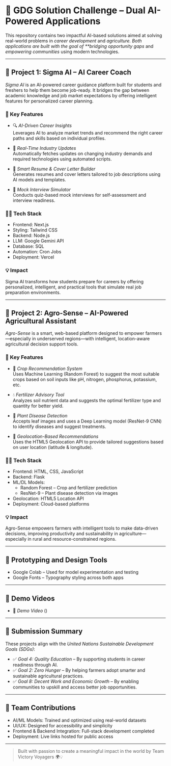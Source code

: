 # 🎯 GDG Solution Challenge – Dual AI-Powered Applications

This repository contains two impactful AI-based solutions aimed at solving real-world problems in _career development_ and _agriculture. Both applications are built with the goal of \*\*bridging opportunity gaps_ and _empowering communities_ using modern technologies.

---

## 🚀 Project 1: Sigma AI – AI Career Coach

_Sigma AI_ is an AI-powered career guidance platform built for students and freshers to help them become job-ready. It bridges the gap between academic knowledge and job market expectations by offering intelligent features for personalized career planning.

### 🌟 Key Features

- 🔍 _AI-Driven Career Insights_  
  Leverages AI to analyze market trends and recommend the right career paths and skills based on individual profiles.

- 📰 _Real-Time Industry Updates_  
  Automatically fetches updates on changing industry demands and required technologies using automated scripts.

- 📄 _Smart Resume & Cover Letter Builder_  
  Generates resumes and cover letters tailored to job descriptions using AI models and templates.

- 🎤 _Mock Interview Simulator_  
  Conducts quiz-based mock interviews for self-assessment and interview readiness.

### 🧑‍💻 Tech Stack

- Frontend: Next.js
- Styling: Tailwind CSS
- Backend: Node.js
- LLM: Google Gemini API
- Database: SQL
- Automation: Cron Jobs
- Deployment: Vercel

### 💡 Impact

Sigma AI transforms how students prepare for careers by offering personalized, intelligent, and practical tools that simulate real job preparation environments.

---

## 🌿 Project 2: Agro-Sense – AI-Powered Agricultural Assistant

_Agro-Sense_ is a smart, web-based platform designed to empower farmers—especially in underserved regions—with intelligent, location-aware agricultural decision support tools.

### 🌟 Key Features

- 🌾 _Crop Recommendation System_  
  Uses Machine Learning (Random Forest) to suggest the most suitable crops based on soil inputs like pH, nitrogen, phosphorus, potassium, etc.

- 💧 _Fertilizer Advisory Tool_  
  Analyzes soil nutrient data and suggests the optimal fertilizer type and quantity for better yield.

- 🌱 _Plant Disease Detection_  
  Accepts leaf images and uses a Deep Learning model (ResNet-9 CNN) to identify diseases and suggest treatments.

- 📍 _Geolocation-Based Recommendations_  
  Uses the HTML5 Geolocation API to provide tailored suggestions based on user location (latitude & longitude).

### 🧑‍💻 Tech Stack

- Frontend: HTML, CSS, JavaScript
- Backend: Flask
- ML/DL Models:
  - Random Forest – Crop and fertilizer prediction
  - ResNet-9 – Plant disease detection via images
- Geolocation: HTML5 Location API
- Deployment: Cloud-based platforms

### 💡 Impact

Agro-Sense empowers farmers with intelligent tools to make data-driven decisions, improving productivity and sustainability in agriculture—especially in rural and resource-constrained regions.

---

## 🧪 Prototyping and Design Tools

- Google Colab – Used for model experimentation and testing
- Google Fonts – Typography styling across both apps

---

## 🎥 Demo Videos

- 🔗 _Demo Video_ ()

---

## 📌 Submission Summary

These projects align with the _United Nations Sustainable Development Goals (SDGs)_:

- ✅ _Goal 4: Quality Education_ – By supporting students in career readiness through AI.
- ✅ _Goal 2: Zero Hunger_ – By helping farmers adopt smarter and sustainable agricultural practices.
- ✅ _Goal 8: Decent Work and Economic Growth_ – By enabling communities to upskill and access better job opportunities.

---

## 🤝 Team Contributions

- AI/ML Models: Trained and optimized using real-world datasets
- UI/UX: Designed for accessibility and simplicity
- Frontend & Backend Integration: Full-stack development completed
- Deployment: Live links hosted for public access

---

> Built with passion to create a meaningful impact in the world by Team Victory Voyagers 🌍💡
